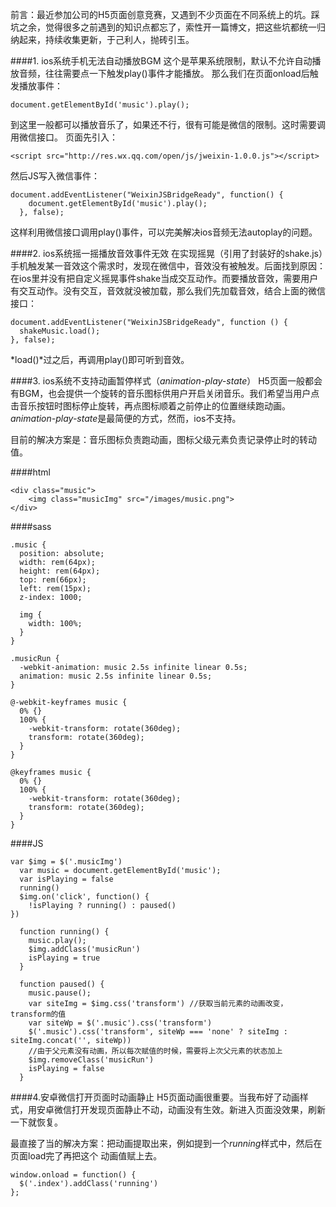 
前言：最近参加公司的H5页面创意竞赛，又遇到不少页面在不同系统上的坑。踩坑之余，觉得很多之前遇到的知识点都忘了，索性开一篇博文，把这些坑都统一归纳起来，持续收集更新，于己利人，抛砖引玉。

####1. ios系统手机无法自动播放BGM
这个是苹果系统限制，默认不允许自动播放音频，往往需要点一下触发play()事件才能播放。
那么我们在页面onload后触发播放事件：
```
document.getElementById('music').play();
```

到这里一般都可以播放音乐了，如果还不行，很有可能是微信的限制。这时需要调用微信接口。
页面先引入：
```
<script src="http://res.wx.qq.com/open/js/jweixin-1.0.0.js"></script>
```
然后JS写入微信事件：
```
document.addEventListener("WeixinJSBridgeReady", function() {
    document.getElementById('music').play();
  }, false);
```
这样利用微信接口调用play()事件，可以完美解决ios音频无法autoplay的问题。

####2. ios系统摇一摇播放音效事件无效
在实现摇晃（引用了封装好的shake.js）手机触发某一音效这个需求时，发现在微信中，音效没有被触发。后面找到原因：在ios里并没有把自定义摇晃事件shake当成交互动作。而要播放音效，需要用户有交互动作。没有交互，音效就没被加载，那么我们先加载音效，结合上面的微信接口：

```
document.addEventListener("WeixinJSBridgeReady", function () {
  shakeMusic.load();
}, false);
```

*load()*过之后，再调用play()即可听到音效。

####3. ios系统不支持动画暂停样式（*animation-play-state*）
H5页面一般都会有BGM，也会提供一个旋转的音乐图标供用户开启关闭音乐。我们希望当用户点击音乐按钮时图标停止旋转，再点图标顺着之前停止的位置继续跑动画。*animation-play-state*是最简便的方式，然而，ios不支持。

目前的解决方案是：音乐图标负责跑动画，图标父级元素负责记录停止时的转动值。

####html
```
<div class="music">
    <img class="musicImg" src="/images/music.png">
</div>
```

####sass
```
.music {
  position: absolute;
  width: rem(64px);
  height: rem(64px);
  top: rem(66px);
  left: rem(15px);
  z-index: 1000;

  img {
    width: 100%;
  }
}

.musicRun {
  -webkit-animation: music 2.5s infinite linear 0.5s;
  animation: music 2.5s infinite linear 0.5s;
}

@-webkit-keyframes music {
  0% {}
  100% {
    -webkit-transform: rotate(360deg);
    transform: rotate(360deg);
  }
}

@keyframes music {
  0% {}
  100% {
    -webkit-transform: rotate(360deg);
    transform: rotate(360deg);
  }
}
```
####JS
```
var $img = $('.musicImg')
  var music = document.getElementById('music');
  var isPlaying = false
  running()
  $img.on('click', function() {
    !isPlaying ? running() : paused()
})

  function running() {
    music.play();
    $img.addClass('musicRun')
    isPlaying = true
  }

  function paused() {
    music.pause();
    var siteImg = $img.css('transform') //获取当前元素的动画改变，transform的值
    var siteWp = $('.music').css('transform')
    $('.music').css('transform', siteWp === 'none' ? siteImg : siteImg.concat('', siteWp))
    //由于父元素没有动画，所以每次赋值的时候，需要将上次父元素的状态加上
    $img.removeClass('musicRun')
    isPlaying = false
  }
```



####4.安卓微信打开页面时动画静止
H5页面动画很重要。当我布好了动画样式，用安卓微信打开发现页面静止不动，动画没有生效。新进入页面没效果，刷新一下就恢复。

最直接了当的解决方案：把动画提取出来，例如提到一个*running*样式中，然后在页面load完了再把这个 动画值赋上去。

```
window.onload = function() {
  $('.index').addClass('running')
};
```

